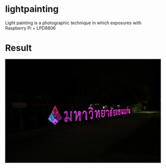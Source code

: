 # lightpainting
Light painting is a photographic technique in which exposures with Raspberry Pi + LPD8806

# Result
![Example](./example.jpg)
